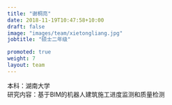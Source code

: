 ```yaml
---
title: "谢桐亮"
date: 2018-11-19T10:47:58+10:00
draft: false
image: "images/team/xietongliang.jpg"
jobtitle: "硕士二年级"

promoted: true
weight: 7
layout: team
---
```


本科：湖南大学  
研究内容：基于BIM的机器人建筑施工进度监测和质量检测
